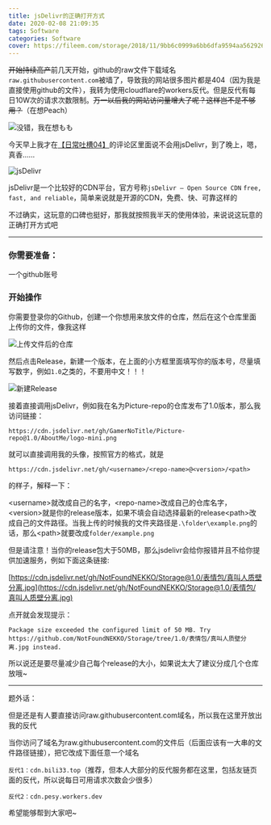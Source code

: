 ```yaml
---
title: jsDelivr的正确打开方式
date: 2020-02-08 21:09:35
tags: Software
categories: Software
cover: https://fileem.com/storage/2018/11/9bb6c0999a6bb6dfa9594aa562926dc2.png
---
```


~~开始持续高产~~前几天开始，github的raw文件下载域名``raw.githubusercontent.com``被墙了，导致我的网站很多图片都是404（因为我是直接使用github的文件），我转为使用cloudflare的workers反代。但是反代有每日10W次的请求次数限制。~~万一以后我的网站访问量增大了呢？这样岂不是不够用？~~（在想Peach）

![没错，我在想もも](https://cdn.jsdelivr.net/gh/GamerNoTitle/Picture-repo@2020.2.8/img/jsDelivr/Chiyota-momo.jpg)

今天早上我才在[【日常吐槽04】](/2020/02/06/diary4/)的评论区里面说不会用jsDelivr，到了晚上，嗯，真香……

![jsDelivr](https://cdn.jsdelivr.net/gh/GamerNoTitle/Picture-repo@2020.2.8/img/jsDelivr/home.png)

jsDelivr是一个比较好的CDN平台，官方号称``jsDelivr – Open Source CDN`` ``free, fast, and reliable``，简单来说就是开源的CDN，免费、快、可靠这样的

不过确实，这玩意的口碑也挺好，那我就按照我半天的使用体验，来说说这玩意的正确打开方式吧

---

### 你需要准备：

一个github账号

### 开始操作

你需要登录你的Github，创建一个你想用来放文件的仓库，然后在这个仓库里面上传你的文件，像我这样

![上传文件后的仓库](https://cdn.jsdelivr.net/gh/GamerNoTitle/Picture-repo@2020.2.8/img/jsDelivr/Picture-repo.png)

然后点击Release，新建一个版本，在上面的小方框里面填写你的版本号，尽量填写数字，例如``1.0``之类的，不要用中文！！！

![新建Release](https://cdn.jsdelivr.net/gh/GamerNoTitle/Picture-repo@2020.2.8/img/jsDelivr/release.png)

接着直接调用jsDelivr，例如我在名为Picture-repo的仓库发布了1.0版本，那么我访问链接：

``https://cdn.jsdelivr.net/gh/GamerNoTitle/Picture-repo@1.0/AboutMe/logo-mini.png``

就可以直接调用我的头像，按照官方的格式，就是

``https://cdn.jsdelivr.net/gh/<username>/<repo-name>@<version>/<path>``

的样子，解释一下：

\<username>就改成自己的名字，\<repo-name>改成自己的仓库名字，\<version>就是你的release版本，如果不填会自动选择最新的release\<path>改成自己的文件路径。当我上传的时候我的文件夹路径是``.\folder\example.png``的话，那么\<path>就要改成``folder/example.png``

但是请注意！当你的release包大于50MB，那么jsdelivr会给你报错并且不给你提供加速服务，例如下面这条链接:

[https://cdn.jsdelivr.net/gh/NotFoundNEKKO/Storage@1.0/表情包/真叫人质壁分离.jpg](https://cdn.jsdelivr.net/gh/NotFoundNEKKO/Storage@1.0/表情包/真叫人质壁分离.jpg)

点开就会发现提示：

``Package size exceeded the configured limit of 50 MB. Try https://github.com/NotFoundNEKKO/Storage/tree/1.0/表情包/真叫人质壁分离.jpg instead.``

所以说还是要尽量减少自己每个release的大小，如果说太大了建议分成几个仓库放哦~

---

题外话：

但是还是有人要直接访问raw.githubusercontent.com域名，所以我在这里开放出我的反代

当你访问了域名为raw.githubusercontent.com的文件后（后面应该有一大串的文件路径链接），把它改成下面任意一个域名

``反代1：cdn.bili33.top``（推荐，但本人大部分的反代服务都在这里，包括友链页面的反代，所以说每日可用请求次数会少很多）

``反代2：cdn.pesy.workers.dev``

希望能够帮到大家吧~